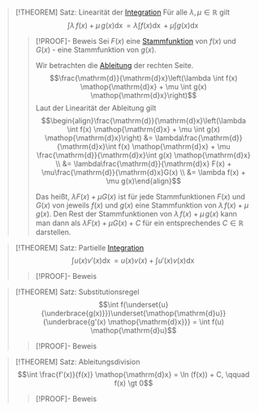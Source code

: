 > [!THEOREM] Satz: Linearität der [Integration](Stammfunktion.md)
> Für alle $\lambda, \mu \in \mathbb{R}$  gilt
> $$\int \lambda \, f(x) + \mu \, g(x) \mathop{\mathrm{d}x} = \lambda \int f(x) \mathop{\mathrm{d}x} + \mu \int g(x) \mathop{\mathrm{d}x}$$
> > [!PROOF]- Beweis
> > Sei $F(x)$ eine [Stammfunktion](Stammfunktion.md) von $f(x)$ und $G(x)$ - eine Stammfunktion von $g(x)$.
> > 
> > Wir betrachten die [Ableitung](../../Differentiation/Ableitung%20und%20Differenzierbarkeit.md) der rechten Seite.
> > $$\frac{\mathrm{d}}{\mathrm{d}x}\left(\lambda \int f(x) \mathop{\mathrm{d}x} + \mu \int g(x) \mathop{\mathrm{d}x}\right)$$
> > Laut der Linearität der Ableitung gilt
> > $$\begin{align}\frac{\mathrm{d}}{\mathrm{d}x}\left(\lambda \int f(x) \mathop{\mathrm{d}x} + \mu \int g(x) \mathop{\mathrm{d}x}\right) &= \lambda\frac{\mathrm{d}}{\mathrm{d}x}\int f(x) \mathop{\mathrm{d}x} + \mu \frac{\mathrm{d}}{\mathrm{d}x}\int g(x) \mathop{\mathrm{d}x} \\ &= \lambda\frac{\mathrm{d}}{\mathrm{d}x} F(x) + \mu\frac{\mathrm{d}}{\mathrm{d}x}G(x) \\ &= \lambda f(x) + \mu g(x)\end{align}$$
> > 
> > Das heißt, $\lambda F(x) + \mu G(x)$ ist für jede Stammfunktionen $F(x)$ und $G(x)$ von jeweils $f(x)$ und $g(x)$ eine Stammfunktion von $\lambda \, f(x) + \mu \, g(x)$. Den Rest der Stammfunktionen von $\lambda \, f(x) + \mu \, g(x)$ kann man dann als $\lambda F(x) + \mu G(x) + C$ für ein entsprechendes $C\in \mathbb{R}$ darstellen.

> [!THEOREM] Satz: Partielle [Integration](Stammfunktion.md)
> $$\int u(x) v'(x) \mathop{\mathrm{d}x} = u(x)v(x) + \int u'(x)v(x) \mathop{\mathrm{d}x}$$
> > [!PROOF]- Beweis

> [!THEOREM] Satz: Substitutionsregel
> $$\int f(\underset{u}{\underbrace{g(x)}})\underset{\mathop{\mathrm{d}u}}{\underbrace{g'(x) \mathop{\mathrm{d}x}}} = \int f(u) \mathop{\mathrm{d}u}$$
> > [!PROOF]- Beweis

> [!THEOREM] Satz: Ableitungsdivision
> $$\int \frac{f'(x)}{f(x)} \mathop{\mathrm{d}x} = \ln (f(x)) + C, \qquad f(x) \gt  0$$
> > [!PROOF]- Beweis